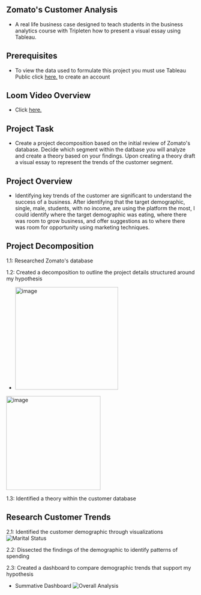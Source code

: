 ## Zomato's Customer Analysis
* A real life business case designed to teach students in the business analytics course with Tripleten how to present a visual essay using Tableau.
## Prerequisites
* To view the data used to formulate this project you must use Tableau Public click  <a href='https://id.tableau.com/register?clientId=wcS7HwY98qdfgBREHT7Xoln7ipc75U0a' target=_blank><u>here</u>.</a> to create an account
## Loom Video Overview
* Click <a href='https://www.loom.com/share/23312c249b6b4c65ba9698f816577cca?sid=4abcab34-45ba-48ab-8720-4e03aeeed1cc' target=_blank><u>here</u>.</a>
## Project Task
* Create a project decomposition based on the initial review of Zomato's database. Decide which segment within the datbase you will analyze and create a theory based on your findings. Upon creating a theory draft a visual essay to represent the trends of the customer segment.
## Project Overview
  * Identifying key trends of the customer are significant to understand the success of a business. After identifying that the target demographic, single, male, students, with no income, are using the platform the most, I could identify where the target demographic was eating, where there was room to grow business, and offer suggestions as to where there was room for opportunity using marketing techniques.
## Project Decomposition

1.1: Researched Zomato's database 

1.2: Created a decomposition to outline the project details structured around my hypothesis

* <img width="274" alt="image" src="https://github.com/jasminerc23/Data_Projects_Tripleten/assets/165707643/e06669d7-3948-413d-ab92-2416e9b44f58">
<img width="251" alt="image" src="https://github.com/jasminerc23/Data_Projects_Tripleten/assets/165707643/2c59368c-57fb-4672-a280-3714e23309df">


1.3: Identified a theory within the customer database

## Research Customer Trends
2.1: Identified the customer demographic through visualizations
![Marital Status](https://github.com/jasminerc23/Data_Projects_Tripleten/assets/165707643/c47dd5ce-14a3-482e-806a-d70e996f3ae7)

2.2: Dissected the findings of the demographic to identify patterns of spending

2.3: Created a dashboard to compare demographic trends that support my hypothesis
* Summative Dashboard 
    ![Overall Analysis](https://github.com/jasminerc23/Data_Projects_Tripleten/assets/165707643/7cd86ddd-ad81-4ac8-862d-1e7e3ee65bb3)



